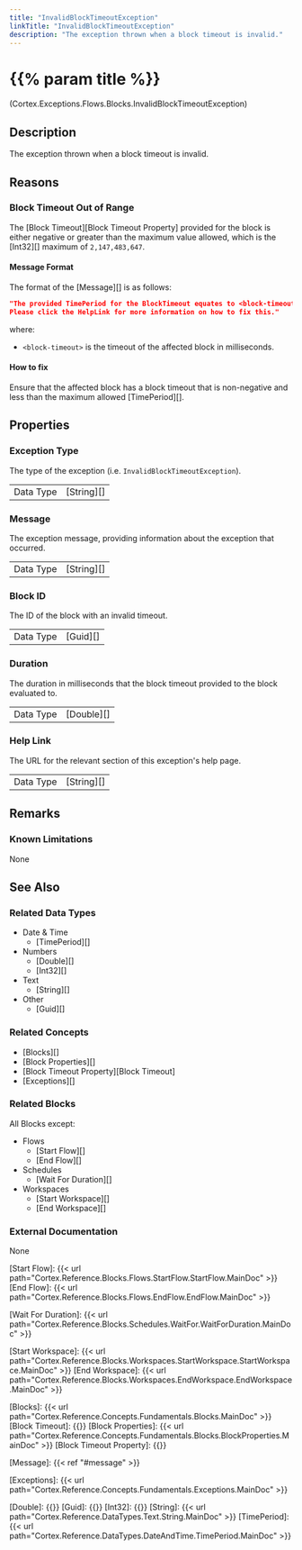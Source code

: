 ```yaml
---
title: "InvalidBlockTimeoutException"
linkTitle: "InvalidBlockTimeoutException"
description: "The exception thrown when a block timeout is invalid."
---
```


# {{% param title %}}

<p class="namespace">(Cortex.Exceptions.Flows.Blocks.InvalidBlockTimeoutException)</p>

## Description

The exception thrown when a block timeout is invalid.

## Reasons

### Block Timeout Out of Range

The [Block Timeout][Block Timeout Property] provided for the block is either negative or greater than the maximum value allowed, which is the [Int32][] maximum of `2,147,483,647`.

#### Message Format

The format of the [Message][] is as follows:

```json
"The provided TimePeriod for the BlockTimeout equates to <block-timeout> milliseconds which is invalid; it must be a non-negative value less than 2,147,483,647.
Please click the HelpLink for more information on how to fix this."
```

where:

* `<block-timeout>` is the timeout of the affected block in milliseconds.

#### How to fix

Ensure that the affected block has a block timeout that is non-negative and less than the maximum allowed [TimePeriod][].

## Properties

### Exception Type

The type of the exception (i.e. `InvalidBlockTimeoutException`).

| | |
|-----------|------------|
| Data Type | [String][] |

### Message

The exception message, providing information about the exception that occurred.

| | |
|-----------|------------|
| Data Type | [String][] |

### Block ID

The ID of the block with an invalid timeout.

| | |
|-----------|------------|
| Data Type | [Guid][] |

### Duration

The duration in milliseconds that the block timeout provided to the block evaluated to.

| | |
|-----------|------------|
| Data Type | [Double][] |

### Help Link

The URL for the relevant section of this exception's help page.

| | |
|-----------|------------|
| Data Type | [String][] |

## Remarks

### Known Limitations

None

## See Also

### Related Data Types

* Date & Time
  * [TimePeriod][]
* Numbers
  * [Double][]
  * [Int32][]
* Text
  * [String][]
* Other
  * [Guid][]

### Related Concepts

* [Blocks][]
* [Block Properties][]
* [Block Timeout Property][Block Timeout]
* [Exceptions][]

### Related Blocks

All Blocks except:

* Flows
  * [Start Flow][]
  * [End Flow][]
* Schedules
  * [Wait For Duration][]
* Workspaces
  * [Start Workspace][]
  * [End Workspace][]
  
### External Documentation

None

[Start Flow]: {{< url path="Cortex.Reference.Blocks.Flows.StartFlow.StartFlow.MainDoc" >}}
[End Flow]: {{< url path="Cortex.Reference.Blocks.Flows.EndFlow.EndFlow.MainDoc" >}}

[Wait For Duration]: {{< url path="Cortex.Reference.Blocks.Schedules.WaitFor.WaitForDuration.MainDoc" >}}

[Start Workspace]: {{< url path="Cortex.Reference.Blocks.Workspaces.StartWorkspace.StartWorkspace.MainDoc" >}}
[End Workspace]: {{< url path="Cortex.Reference.Blocks.Workspaces.EndWorkspace.EndWorkspace.MainDoc" >}}

[Blocks]: {{< url path="Cortex.Reference.Concepts.Fundamentals.Blocks.MainDoc" >}}
[Block Timeout]: {{<url path="Cortex.Reference.Concepts.Fundamentals.Blocks.BlockProperties.CommonProperties.BlockTimeoutProperty">}}
[Block Properties]: {{< url path="Cortex.Reference.Concepts.Fundamentals.Blocks.BlockProperties.MainDoc" >}}
[Block Timeout Property]: {{<url path="Cortex.Reference.Concepts.Fundamentals.Blocks.BlockProperties.CommonProperties.BlockTimeoutProperty">}}

[Message]: {{< ref "#message" >}}

[Exceptions]: {{< url path="Cortex.Reference.Concepts.Fundamentals.Exceptions.MainDoc" >}}

[Double]: {{<url path="Cortex.Reference.DataTypes.Numbers.Double.MainDoc">}}
[Guid]: {{<url path="Cortex.Reference.DataTypes.Other.Guid.MainDoc">}}
[Int32]: {{<url path="Cortex.Reference.DataTypes.Numbers.Int32.MainDoc">}}
[String]: {{< url path="Cortex.Reference.DataTypes.Text.String.MainDoc" >}}
[TimePeriod]: {{< url path="Cortex.Reference.DataTypes.DateAndTime.TimePeriod.MainDoc" >}}